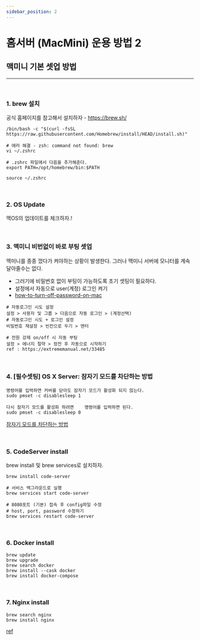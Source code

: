 ```yaml
---
sidebar_position: 2
---
```


# 홈서버 (MacMini) 운용 방법 2

<head>
  <meta name="keywords" content="Mac Server, 맥미니 서버, 운용"/>
</head>

## 맥미니 기본 셋업 방법

---

<br/>

### 1. brew 설치

공식 홈페이지를 참고해서 설치하자 - https://brew.sh/ 

```
/bin/bash -c "$(curl -fsSL https://raw.githubusercontent.com/Homebrew/install/HEAD/install.sh)"

# 애러 해결 - zsh: command not found: brew
vi ~/.zshrc

# .zshrc 파일에서 다음을 추가해준다.
export PATH=/opt/homebrew/bin:$PATH

source ~/.zshrc
```

<br/>

### 2. OS Update

맥OS의 업데이트를 체크하자.!

<br/>

### 3. 맥미니 비번없이 바로 부팅 셋업

맥미니를 종종 껐다가 켜야하는 상황이 발생한다. 그러나 맥미니 서버에 모니터를 계속 달아줄수는 없다. 
- 그러기에 비밀번호 없이 부팅이 가능하도록 초기 셋팅이 필요하다.    
- 설정에서 자동으로 user(계정) 로그인 켜기  
- [how-to-turn-off-password-on-mac](https://www.fonedog.com/ko/powermymac/how-to-turn-off-password-on-mac.html)

```
# 자동로그인 시도 설정
설정 > 사용자 및 그룹 > 다음으로 자동 로그인 > (계정선택)
# 자동로그인 시도 + 로그인 설정
비밀번호 재설정 > 빈칸으로 두기 > 엔터

# 전원 강제 on/off 시 자동 부팅
설정 > 에너지 절약 > 정전 후 자동으로 시작하기
ref : https://extrememanual.net/33485
```

<br/>

### 4. [필수셋팅] OS X Server: 잠자기 모드를 차단하는 방법

```
명령어를 입력하면 커버를 닫아도 잠자기 모드가 활성화 되지 않는다.
sudo pmset -c disablesleep 1  

다시 잠자기 모드를 활성화 하려면    명령어를 입력하면 된다.
sudo pmset -c disablesleep 0
```

[잠자기 모드를 차단하는 방법](https://support.apple.com/ko-kr/HT200106)

<br/>

### 5. CodeServer install

brew install 및 brew services로 설치하자.

```
brew install code-server

# 서비스 백그라운드로 실행
brew services start code-server

# 8080포트 (기본) 접속 후 config파일 수정 
# host, port, password 수정하기  
brew services restart code-server
```
<br/>

### 6. Docker install 

```
brew update
brew upgrade
brew search docker
brew install --cask docker
brew install docker-compose
```
<br/>

### 7. Nginx install 

```
brew search nginx
brew install nginx
```

[ref](https://codewagon.tistory.com/2)

